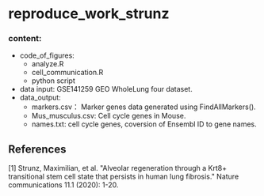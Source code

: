 # reproduce_work_strunz

### content:

- code_of_figures: 
    - analyze.R 
    - cell_communication.R
    - python script
- data input: GSE141259 GEO WholeLung four dataset.
- data_output: 
    - markers.csv： Marker genes data generated using FindAllMarkers().
    - Mus_musculus.csv: Cell cycle genes in Mouse.
    - names.txt: cell cycle genes, coversion of Ensembl ID to gene names.

## References
<a id="1">[1]</a> 
Strunz, Maximilian, et al. "Alveolar regeneration through a Krt8+ transitional stem cell state that persists in human lung fibrosis." Nature communications 11.1 (2020): 1-20.
